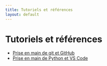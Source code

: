 ```yaml
---
title: Tutoriels et références
layout: default
---
```


# Tutoriels et références

* [Prise en main de git et GitHub](./git-github.html)
* [Prise en main de Python et VS Code](./prise-en-main.html)
